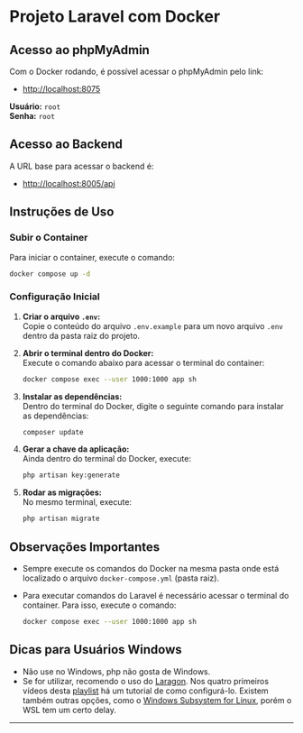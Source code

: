 # Projeto Laravel com Docker

## Acesso ao phpMyAdmin

Com o Docker rodando, é possível acessar o phpMyAdmin pelo link:

- [http://localhost:8075](http://localhost:8075)

**Usuário:** `root`  
**Senha:** `root`

## Acesso ao Backend

A URL base para acessar o backend é:

- [http://localhost:8005/api](http://localhost:8005/api)

## Instruções de Uso

### Subir o Container

Para iniciar o container, execute o comando:

```bash
docker compose up -d
```

### Configuração Inicial

1. **Criar o arquivo `.env`:**  
   Copie o conteúdo do arquivo `.env.example` para um novo arquivo `.env` dentro da pasta raiz do projeto.

2. **Abrir o terminal dentro do Docker:**  
   Execute o comando abaixo para acessar o terminal do container:
   
   ```bash
   docker compose exec --user 1000:1000 app sh
   ```
   
3. **Instalar as dependências:**  
   Dentro do terminal do Docker, digite o seguinte comando para instalar as dependências:
   
   ```bash
   composer update
   ```

4. **Gerar a chave da aplicação:**  
   Ainda dentro do terminal do Docker, execute:
   
   ```bash
   php artisan key:generate
   ```

5. **Rodar as migrações:**  
   No mesmo terminal, execute:
   
   ```bash
   php artisan migrate
   ```

## Observações Importantes

- Sempre execute os comandos do Docker na mesma pasta onde está localizado o arquivo `docker-compose.yml` (pasta raiz).
- Para executar comandos do Laravel é necessário acessar o terminal do container. Para isso, execute o comando:
  
  ```bash
  docker compose exec --user 1000:1000 app sh
  ```

## Dicas para Usuários Windows

- Não use no Windows, php não gosta de Windows.
- Se for utilizar, recomendo o uso do [Laragon](https://laragon.org/). Nos quatro primeiros vídeos desta [playlist](https://www.youtube.com/playlist?list=PLwXQLZ3FdTVH5Tb57_-ll_r0VhNz9RrXb) há um tutorial de como configurá-lo. Existem também outras opções, como o [Windows Subsystem for Linux](https://docs.microsoft.com/en-us/windows/wsl/install-win10), porém o WSL tem um certo delay.

---
